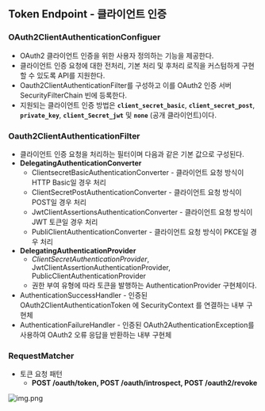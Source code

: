 
## Token Endpoint - 클라이언트 인증
### **OAuth2ClientAuthenticationConfiguer**

- OAuth2 클라이언트 인증을 위한 사용자 정의하는 기능을 제공한다.
- 클라이언트 인증 요청에 대한 전처리, 기본 처리 및 후처리 로직을 커스텀하게 구현할 수 있도록 API를 지원한다.
- Oauth2ClientAuthenticationFilter를 구성하고 이를 OAuth2 인증 서버 SecurityFilterChain 빈에 등록한다.
- 지원되는 클라이언트 인증 방법은 **`client_secret_basic`**, **`client_secret_post`**, **`private_key`**, **`client_Secret_jwt`** 및 **`none`** (공개 클라이언트)이다.

### **Oauth2ClientAuthenticationFilter**

- 클라이언트 인증 요청을 처리하는 필터이며 다음과 같은 기본 값으로 구성된다.
- **DelegatingAuthenticationConverter**
    - ClientsecretBasicAuthenticationConverter - 클라이언트 요청 방식이 HTTP Basic일 경우 처리
    - ClientSecretPostAuthenticationConverter - 클라이언트 요청 방식이 POST일 경우 처리
    - JwtClientAssertionsAuthenticationConverter - 클라이언트 요청 방식이 JWT 토큰일 경우 처리
    - PubliClientAuthenticationConverter - 클라이언트 요청 방식이 PKCE일 경우 처리
- **DelegatingAuthenticationProvider**
    - *ClientSecretAuthenticationProvider*, JwtClientAssertionAuthenticationProvider, PublicClientAuthenticationProvider
    - 권한 부여 유형에 따라 토큰을 발행하는 AuthenticationProvider 구현체이다.
- AuthenticationSuccessHandler - 인증된 OAuth2ClientAuthenticationToken 에 SecurityContext 를 연결하는 내부 구현체
- AuthenticationFailureHandler - 인증된 OAuth2AuthenticationException를 사용하여 OAuth2 오류 응답을 반환하는 내부 구현체

### **RequestMatcher**

- 토큰 요청 패턴
    - **POST /oauth/token, POST /oauth/introspect, POST /oauth2/revoke**

![img.png](../../image/client.png)